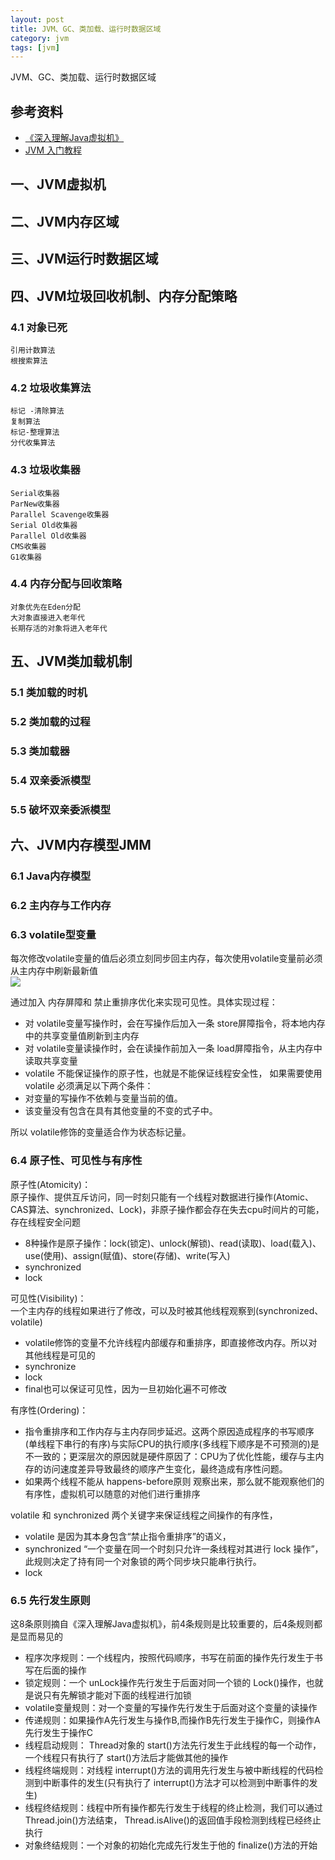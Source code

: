 ```yaml
---
layout: post
title: JVM、GC、类加载、运行时数据区域
category: jvm
tags: [jvm]
---
```


JVM、GC、类加载、运行时数据区域

## 参考资料
- [《深入理解Java虚拟机》]()
- [JVM 入门教程](https://www.5axxw.com/wiki/topic/3oaic1)

## 一、JVM虚拟机


## 二、JVM内存区域 


## 三、JVM运行时数据区域


## 四、JVM垃圾回收机制、内存分配策略
### 4.1 对象已死
    引用计数算法
    根搜索算法

### 4.2 垃圾收集算法
    标记 -清除算法
    复制算法
    标记-整理算法
    分代收集算法

### 4.3 垃圾收集器 
    Serial收集器 
    ParNew收集器 
    Parallel Scavenge收集器 
    Serial Old收集器 
    Parallel Old收集器 
    CMS收集器 
    G1收集器 

### 4.4 内存分配与回收策略 
    对象优先在Eden分配 
    大对象直接进入老年代 
    长期存活的对象将进入老年代 

## 五、JVM类加载机制
### 5.1 类加载的时机 

### 5.2 类加载的过程

### 5.3 类加载器 

### 5.4 双亲委派模型

### 5.5 破坏双亲委派模型


## 六、JVM内存模型JMM
### 6.1 Java内存模型

### 6.2 主内存与工作内存

### 6.3 volatile型变量
每次修改volatile变量的值后必须立刻同步回主内存，每次使用volatile变量前必须从主内存中刷新最新值  
![](https://wdsheng0i.github.io/assets/images/2021/juc/volatile.png)   
 
通过加入 内存屏障和 禁止重排序优化来实现可见性。具体实现过程：  
- 对 volatile变量写操作时，会在写操作后加入一条 store屏障指令，将本地内存中的共享变量值刷新到主内存
- 对 volatile变量读操作时，会在读操作前加入一条 load屏障指令，从主内存中读取共享变量
- volatile 不能保证操作的原子性，也就是不能保证线程安全性， 如果需要使用 volatile 必须满足以下两个条件：
- 对变量的写操作不依赖与变量当前的值。
- 该变量没有包含在具有其他变量的不变的式子中。

所以 volatile修饰的变量适合作为状态标记量。

### 6.4 原子性、可见性与有序性
原子性(Atomicity)：  
原子操作、提供互斥访问，同一时刻只能有一个线程对数据进行操作(Atomic、CAS算法、synchronized、Lock)，非原子操作都会存在失去cpu时间片的可能，存在线程安全问题
- 8种操作是原子操作：lock(锁定)、unlock(解锁)、read(读取)、load(载入)、use(使用)、assign(赋值)、store(存储)、write(写入)
- synchronized
- lock

可见性(Visibility)：  
一个主内存的线程如果进行了修改，可以及时被其他线程观察到(synchronized、volatile)  
- volatile修饰的变量不允许线程内部缓存和重排序，即直接修改内存。所以对其他线程是可见的
- synchronize 
- lock
- final也可以保证可见性，因为一旦初始化遍不可修改

有序性(Ordering)：  
- 指令重排序和工作内存与主内存同步延迟。这两个原因造成程序的书写顺序(单线程下串行的有序)与实际CPU的执行顺序(多线程下顺序是不可预测的)是不一致的；更深层次的原因就是硬件原因了：CPU为了优化性能，缓存与主内存的访问速度差异导致最终的顺序产生变化，最终造成有序性问题。  
- 如果两个线程不能从 happens-before原则 观察出来，那么就不能观察他们的有序性，虚拟机可以随意的对他们进行重排序  

volatile 和 synchronized 两个关键字来保证线程之间操作的有序性，  
- volatile 是因为其本身包含“禁止指令重排序”的语义，  
- synchronized “一个变量在同一个时刻只允许一条线程对其进行 lock 操作”，此规则决定了持有同一个对象锁的两个同步块只能串行执行。
- lock

### 6.5 先行发生原则
这8条原则摘自《深入理解Java虚拟机》，前4条规则是比较重要的，后4条规则都是显而易见的
- 程序次序规则：一个线程内，按照代码顺序，书写在前面的操作先行发生于书写在后面的操作
- 锁定规则：一个 unLock操作先行发生于后面对同一个锁的 Lock()操作，也就是说只有先解锁才能对下面的线程进行加锁
- volatile变量规则：对一个变量的写操作先行发生于后面对这个变量的读操作
- 传递规则：如果操作A先行发生与操作B,而操作B先行发生于操作C，则操作A先行发生于操作C
- 线程启动规则： Thread对象的 start()方法先行发生于此线程的每一个动作，一个线程只有执行了 start()方法后才能做其他的操作
- 线程终端规则：对线程 interrupt()方法的调用先行发生与被中断线程的代码检测到中断事件的发生(只有执行了 interrupt()方法才可以检测到中断事件的发生)
- 线程终结规则：线程中所有操作都先行发生于线程的终止检测，我们可以通过 Thread.join()方法结束， Thread.isAlive()的返回值手段检测到线程已经终止执行
- 对象终结规则：一个对象的初始化完成先行发生于他的 finalize()方法的开始